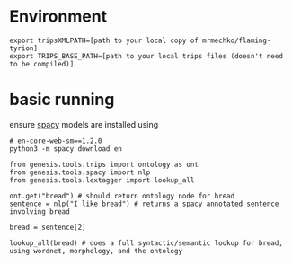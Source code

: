 # Environment

```
export tripsXMLPATH=[path to your local copy of mrmechko/flaming-tyrion]
export TRIPS_BASE_PATH=[path to your local trips files (doesn't need to be compiled)]
```

# basic running

ensure [spacy](http://spacy.io) models are installed using 
```
# en-core-web-sm==1.2.0
python3 -m spacy download en
```

```
from genesis.tools.trips import ontology as ont
from genesis.tools.spacy import nlp
from genesis.tools.lextagger import lookup_all

ont.get("bread") # should return ontology node for bread
sentence = nlp("I like bread") # returns a spacy annotated sentence involving bread

bread = sentence[2]

lookup_all(bread) # does a full syntactic/semantic lookup for bread, using wordnet, morphology, and the ontology
```
